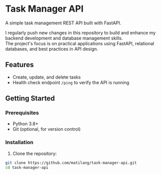 # Task Manager API

A simple task management REST API built with FastAPI.

I regularly push new changes in this repository to build and enhance my backend development and database management skills.  
The project's focus is on practical applications using FastAPI, relational databases, and best practices in API design.

## Features

- Create, update, and delete tasks
- Health check endpoint `/ping` to verify the API is running

## Getting Started

### Prerequisites

- Python 3.8+
- Git (optional, for version control)

### Installation

1. Clone the repository:

```bash
git clone https://github.com/matilang/task-manager-api.git
cd task-manager-api


